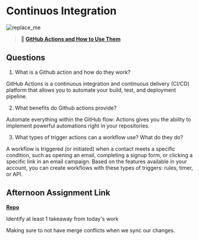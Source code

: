 # Continuos Integration

![replace_me](https://codeworks.blob.core.windows.net/public/assets/img/illustrations/placeholder.svg)

> **📖 [GitHub Actions and How to Use Them](https://codeworksacademy.com/fs-student-guide/resources/wk8-9/05-Github-Actions)**

## Questions

1. What is a Github action and how do they work?

GitHub Actions is a continuous integration and continuous delivery (CI/CD) platform that allows you to automate your build, test, and deployment pipeline.

2. What benefits do Github actions provide?

Automate everything within the GitHub flow: Actions gives you the ability to implement powerful automations right in your repositories.

3. What types of trigger actions can a workflow use? What do they do?

A workflow is triggered (or initiated) when a contact meets a specific condition, such as opening an email, completing a signup form, or clicking a specific link in an email campaign. Based on the features available in your account, you can create workflows with these types of triggers: rules, timer, or API.

## Afternoon Assignment Link

**[Repo](https://github.com/Miles-Collins/<ASSIGNMENT_REPO>)**

Identify at least 1 takeaway from today's work

Making sure to not have merge conflicts when we sync our changes.
